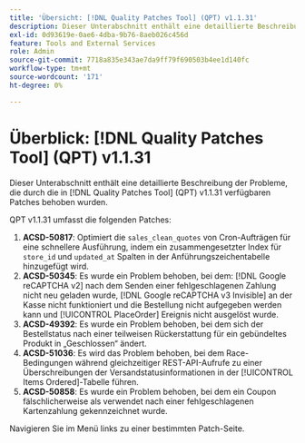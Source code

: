 ```yaml
---
title: 'Übersicht: [!DNL Quality Patches Tool] (QPT) v1.1.31'
description: Dieser Unterabschnitt enthält eine detaillierte Beschreibung der Probleme, die durch die in Version 1.1.31  [!DNL Quality Patches Tool]  Patches behoben wurden.
exl-id: 0d93619e-0ae6-4dba-9b76-8aeb026c456d
feature: Tools and External Services
role: Admin
source-git-commit: 7718a835e343ae7da9ff79f690503b4ee1d140fc
workflow-type: tm+mt
source-wordcount: '171'
ht-degree: 0%

---
```


# Überblick: [!DNL Quality Patches Tool] (QPT) v1.1.31

Dieser Unterabschnitt enthält eine detaillierte Beschreibung der Probleme, die durch die in [!DNL Quality Patches Tool] (QPT) v1.1.31 verfügbaren Patches behoben wurden.

QPT v1.1.31 umfasst die folgenden Patches:

1. **ACSD-50817**: Optimiert die `sales_clean_quotes` von Cron-Aufträgen für eine schnellere Ausführung, indem ein zusammengesetzter Index für `store_id` und `updated_at` Spalten in der Anführungszeichentabelle hinzugefügt wird.
1. **ACSD-50345**: Es wurde ein Problem behoben, bei dem: [!DNL Google reCAPTCHA v2] nach dem Senden einer fehlgeschlagenen Zahlung nicht neu geladen wurde, [!DNL Google reCAPTCHA v3 Invisible] an der Kasse nicht funktioniert und die Bestellung nicht aufgegeben werden kann und [!UICONTROL PlaceOrder] Ereignis nicht ausgelöst wurde.
1. **ACSD-49392**: Es wurde ein Problem behoben, bei dem sich der Bestellstatus nach einer teilweisen Rückerstattung für ein gebündeltes Produkt in „Geschlossen“ ändert.
1. **ACSD-51036**: Es wird das Problem behoben, bei dem Race-Bedingungen während gleichzeitiger REST-API-Aufrufe zu einer Überschreibungen der Versandstatusinformationen in der [!UICONTROL Items Ordered]-Tabelle führen.
1. **ACSD-50858**: Es wurde ein Problem behoben, bei dem ein Coupon fälschlicherweise als verwendet nach einer fehlgeschlagenen Kartenzahlung gekennzeichnet wurde.

Navigieren Sie im Menü links zu einer bestimmten Patch-Seite.
